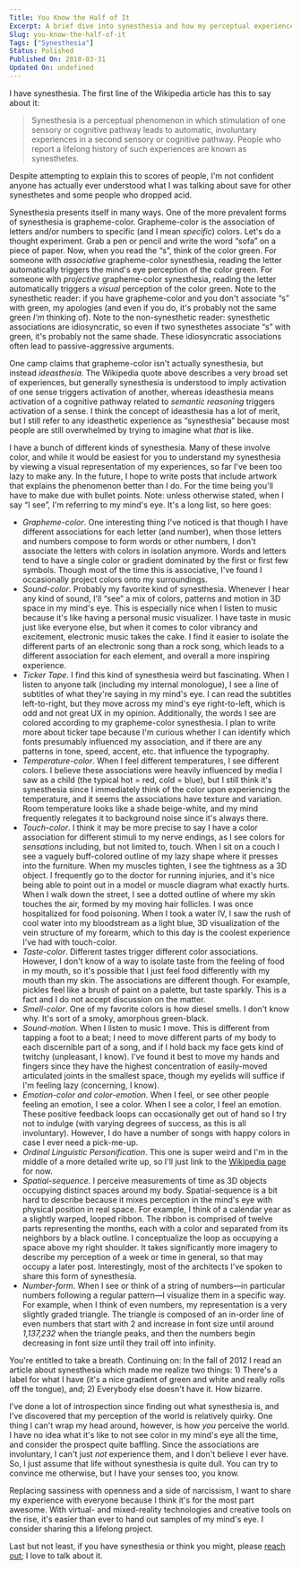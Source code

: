 ```yaml
---
Title: You Know the Half of It
Excerpt: A brief dive into synesthesia and how my perceptual experience tends to be a bit different than average.
Slug: you-know-the-half-of-it
Tags: ["Synesthesia"]
Status: Polished
Published On: 2018-03-31
Updated On: undefined
---
```


I have synesthesia. The first line of the Wikipedia article has this to say about it:

> Synesthesia is a perceptual phenomenon in which stimulation of one sensory or cognitive pathway leads to automatic, involuntary experiences in a second sensory or cognitive pathway. People who report a lifelong history of such experiences are known as synesthetes.

Despite attempting to explain this to scores of people, I'm not confident anyone has actually ever understood what I was talking about save for other synesthetes and some people who dropped acid.

Synesthesia presents itself in many ways. One of the more prevalent forms of synesthesia is grapheme-color. Grapheme-color is the association of letters and/or numbers to specific (and I mean _specific_) colors. Let's do a thought experiment. Grab a pen or pencil and write the word “sofa” on a piece of paper. Now, when you read the “s”, think of the color green. For someone with _associative_ grapheme-color synesthesia, reading the letter automatically triggers the mind's eye perception of the color green. For someone with _projective_ grapheme-color synesthesia, reading the letter automatically triggers a _visual_ perception of the color green. Note to the synesthetic reader: if you have grapheme-color and you don't associate “s” with green, my apologies (and even if you do, it's probably not the same green _I'm_ thinking of). Note to the non-synesthetic reader: synesthetic associations are idiosyncratic, so even if two synesthetes associate “s” with green, it's probably not the same shade. These idiosyncratic associations often lead to passive-aggressive arguments.

One camp claims that grapheme-color isn't actually synesthesia, but instead _ideasthesia_. The Wikipedia quote above describes a very broad set of experiences, but generally synesthesia is understood to imply activation of one sense triggers activation of another, whereas ideasthesia means activation of a cognitive pathway related to _semantic reasoning_ triggers activation of a sense. I think the concept of ideasthesia has a lot of merit, but I still refer to any ideasthetic experience as “synesthesia” because most people are still overwhelmed by trying to imagine what _that_ is like.

I have a bunch of different kinds of synesthesia. Many of these involve color, and while it would be easiest for you to understand my synesthesia by viewing a visual representation of my experiences, so far I've been too lazy to make any. In the future, I hope to write posts that include artwork that explains the phenomenon better than I do. For the time being you'll have to make due with bullet points. Note: unless otherwise stated, when I say “I see”, I'm referring to my mind's eye. It's a long list, so here goes:

- _Grapheme-color_. One interesting thing I've noticed is that though I have different associations for each letter (and number), when those letters and numbers compose to form words or other numbers, I don't associate the letters with colors in isolation anymore. Words and letters tend to have a single color or gradient dominated by the first or first few symbols. Though most of the time this is associative, I've found I occasionally project colors onto my surroundings.
- _Sound-color_. Probably my favorite kind of synesthesia. Whenever I hear any kind of sound, I'll “see” a mix of colors, patterns and motion in 3D space in my mind's eye. This is especially nice when I listen to music because it's like having a personal music visualizer. I have taste in music just like everyone else, but when it comes to color vibrancy and excitement, electronic music takes the cake. I find it easier to isolate the different parts of an electronic song than a rock song, which leads to a different association for each element, and overall a more inspiring experience.
- _Ticker Tape_. I find this kind of synesthesia weird but fascinating. When I listen to anyone talk (including my internal monologue), I see a line of subtitles of what they're saying in my mind's eye. I can read the subtitles left-to-right, but they move across my mind's eye right-to-left, which is odd and not great UX in my opinion. Additionally, the words I see are colored according to my grapheme-color synesthesia. I plan to write more about ticker tape because I'm curious whether I can identify which fonts presumably influenced my association, and if there are any patterns in tone, speed, accent, etc. that influence the typography.
- _Temperature-color_. When I feel different temperatures, I see different colors. I believe these associations were heavily influenced by media I saw as a child (the typical hot = red, cold = blue), but I still think it's synesthesia since I immediately think of the color upon experiencing the temperature, and it seems the associations have texture and variation. Room temperature looks like a shade beige-white, and my mind frequently relegates it to background noise since it's always there.
- _Touch-color_. I think it may be more precise to say I have a color association for different stimuli to my nerve endings, as I see colors for _sensations_ including, but not limited to, touch. When I sit on a couch I see a vaguely buff-colored outline of my lazy shape where it presses into the furniture. When my muscles tighten, I see the tightness as a 3D object. I frequently go to the doctor for running injuries, and it's nice being able to point out in a model or muscle diagram what exactly hurts. When I walk down the street, I see a dotted outline of where my skin touches the air, formed by my moving hair follicles. I was once hospitalized for food poisoning. When I took a water IV, I saw the rush of cool water into my bloodstream as a light blue, 3D visualization of the vein structure of my forearm, which to this day is the coolest experience I've had with touch-color.
- _Taste-color_. Different tastes trigger different color associations. However, I don't know of a way to isolate taste from the feeling of food in my mouth, so it's possible that I just feel food differently with my mouth than my skin. The associations are different though. For example, pickles feel like a brush of paint on a palette, but taste sparkly. This is a fact and I do not accept discussion on the matter.
- _Smell-color_. One of my favorite colors is how diesel smells. I don't know why. It's sort of a smoky, amorphous green-black.
- _Sound-motion_. When I listen to music I move. This is different from tapping a foot to a beat; I need to move different parts of my body to each discernible part of a song, and if I hold back my face gets kind of twitchy (unpleasant, I know). I've found it best to move my hands and fingers since they have the highest concentration of easily-moved articulated joints in the smallest space, though my eyelids will suffice if I'm feeling lazy (concerning, I know).
- _Emotion-color and color-emotion_. When I feel, or see other people feeling an emotion, I see a color. When I see a color, I feel an emotion. These positive feedback loops can occasionally get out of hand so I try not to indulge (with varying degrees of success, as this is all involuntary). However, I do have a number of songs with happy colors in case I ever need a pick-me-up.
- _Ordinal Linguistic Personification_. This one is super weird and I'm in the middle of a more detailed write up, so I'll just link to the [Wikipedia page](https://en.wikipedia.org/wiki/Ordinal_linguistic_personification) for now.
- _Spatial-sequence_. I perceive measurements of time as 3D objects occupying distinct spaces around my body. Spatial-sequence is a bit hard to describe because it mixes perception in the mind's eye with physical position in real space. For example, I think of a calendar year as a slightly warped, looped ribbon. The ribbon is comprised of twelve parts representing the months, each with a color and separated from its neighbors by a black outline. I conceptualize the loop as occupying a space above my right shoulder. It takes significantly more imagery to describe my perception of a week or time in general, so that may occupy a later post. Interestingly, most of the architects I've spoken to share this form of synesthesia.
- _Number-form_. When I see or think of a string of numbers—in particular numbers following a regular pattern—I visualize them in a specific way. For example, when I think of even numbers, my representation is a very slightly graded triangle. The triangle is composed of an in-order line of even numbers that start with 2 and increase in font size until around _1,137,232_ when the triangle peaks, and then the numbers begin decreasing in font size until they trail off into infinity.

You're entitled to take a breath. Continuing on: In the fall of 2012 I read an article about synesthesia which made me realize two things: 1) There's a label for what I have (it's a nice gradient of green and white and really rolls off the tongue), and; 2) Everybody else doesn't have it. How bizarre.

I've done a lot of introspection since finding out what synesthesia is, and I've discovered that my perception of the world is relatively quirky. One thing I can't wrap my head around, however, is how _you_ perceive the world. I have no idea what it's like to not see color in my mind's eye all the time, and consider the prospect quite baffling. Since the associations are involuntary, I can't just _not_ experience them, and I don't believe I ever have. So, I just assume that life without synesthesia is quite dull. You can try to convince me otherwise, but I have your senses too, you know.

Replacing sassiness with openness and a side of narcissism, I want to share my experience with everyone because I think it's for the most part awesome. With virtual- and mixed-reality technologies and creative tools on the rise, it's easier than ever to hand out samples of my mind's eye. I consider sharing this a lifelong project.

Last but not least, if you have synesthesia or think you might, please [reach out](mailto:dbmcisaac1@gmail.com); I love to talk about it.
